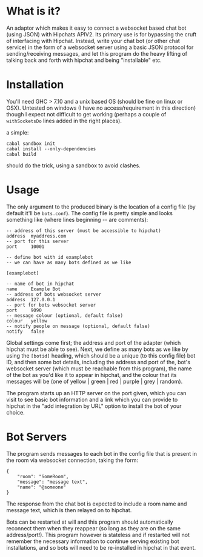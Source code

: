 # What is it?

An adaptor which makes it easy to connect a websocket based chat bot (using JSON) with Hipchats APIV2. Its primary use is for bypassing the cruft of interfacing with Hipchat. Instead, write your chat bot (or other chat service) in the form of a websocket server using a basic JSON protocol for sending/receiving messages, and let this program do the heavy lifting of talking back and forth with hipchat and being "installable" etc.

# Installation

You'll need GHC > 7.10 and a unix based OS (should be fine on linux or OSX). Untested on windows (I have no access/requirement in this direction) though I expect not difficult to get working (perhaps a couple of `withSocketsDo` lines added in the right places).

a simple:

```
cabal sandbox init
cabal install --only-dependencies
cabal build
```

should do the trick, using a sandbox to avoid clashes.

# Usage

The only argument to the produced binary is the location of a config file (by default it'll be `bots.conf`). The config file is pretty simple and looks something like (where lines beginning -- are comments):

```
-- address of this server (must be accessible to hipchat)
address  myaddress.com
-- port for this server
port     10001

-- define bot with id examplebot
-- we can have as many bots defined as we like

[examplebot]

-- name of bot in hipchat
name     Example Bot
-- address of bots websocket server
address  127.0.0.1
-- port for bots websocket server
port     9090
-- message colour (optional, default false)
colour   yellow
-- notify people on message (optional, default false)
notify   false

```

Global settings come first; the address and port of the adapter (which hipchat must be able to see). Next, we define as many bots as we like by using the `[botid]` heading, which should be a unique (to this config file) bot ID, and then some bot details, including the address and port of the, bot's websocket server (which must be reachable from this program), the name of the bot as you'd like it to appear in hipchat, and the colour that its messages will be (one of yellow | green | red | purple | grey | random).

The program starts up an HTTP server on the port given, which you can visit to see basic bot information and a link which you can provide to hipchat in the "add integration by URL" option to install the bot of your choice.

# Bot Servers

The program sends messages to each bot in the config file that is present in the room via websocket connection, taking the form:

```
{
	"room": "SomeRoom",
	"message": "message text",
	"name": "@someone"
}
```

The response from the chat bot is expected to include a room name and message text, which is then relayed on to hipchat.

Bots can be restarted at will and this program should automatically reconnect them when they reappear (so long as they are on the same address/port!). This program however is stateless and if restarted will not remember the necessary information to continue serving existing bot installations, and so bots will need to be re-installed in hipchat in that event.